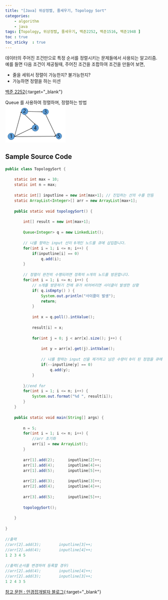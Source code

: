 ```yaml
---
title: "[Java] 위상정렬, 줄세우기, Topology Sort" 
categories: 
    - algorithm
    - java
tags: [Topology, 위상정렬, 줄세우기, 백준2252, 백준1516, 백준1948 ]
toc : true
toc_sticky  : true        
---
```


데이터의 주어진 조건만으로 특정 순서를 정렬시키는 문제들에서 사용되는 알고리즘.    
예를 들면 다음 조건이 제공될때, 주어진 조건을 조합하여 조건을 만들어 보면,    

- 줄을 세워서 정렬이 가능한지? 불가능한지?
- 가능하면 정렬을 하는 미션

[백준 2252](https://www.acmicpc.net/problem/2252){:target="_blank"}

Queue 를 사용하여 정렬하며, 정렬하는 방법    
![Topology순서](\assets/images_post/java/topology_sort_01.png)   


## Sample Source Code
```java
public class TopologySort {

	static int max = 10;
	static int n = max;
	
	static int[] inputline = new int[max+1]; // 진입하는 선의 수를 만듬
	static ArrayList<Integer>[] arr = new ArrayList[max+1];
	
	public static void topologySort() {
		
		int[] result = new int[max+1];
		
		Queue<Integer> q = new LinkedList();
		
		// 나를 향하는 input 선이 0개인 노드를 큐에 삽입합니다. 
		for(int i = 1; i <= n; i++) {
			if(inputline[i] == 0)
				q.add(i);
		}
		
		// 정렬이 완전히 수행되려면 정확히 n개의 노드를 방문합니다.		
		for(int i = 1; i <= n; i++) {
			// n개를 방문하기 전에 큐가 비어버리면 사이클이 발생한 상황
			if( q.isEmpty() ) {
				System.out.println("사이클이 발생");
				return;
			}
			
			int x = q.poll().intValue();

			result[i] = x;
			
			for(int j = 0; j < arr[x].size(); j++) {
				
				int y = arr[x].get(j).intValue();

				// 나를 향하는 input 선을 제거하고 남은 수량이 0이 된 정점을 큐에 삽입합니다. 
				if(--inputline[y] == 0)
					q.add(y);
			}
			
		}//end for
		for(int i = 1; i <= n; i++) {
			System.out.format("%d ", result[i]);
		}
	}
	
	public static void main(String[] args) {
		
		n = 5;
		for(int i = 1; i <= n; i++) {
			//arr 초기화
			arr[i] = new ArrayList();
		}
		
		arr[1].add(2);		inputline[2]++;
		arr[1].add(4);		inputline[4]++;
		arr[1].add(5);		inputline[5]++;

		arr[2].add(3);		inputline[3]++;
		arr[2].add(4);		inputline[4]++;
	
		arr[3].add(5);		inputline[5]++;
		
		topologySort();
		
	}

}

//출력
//arr[2].add(3);		inputline[3]++;
//arr[2].add(4);		inputline[4]++;
1 2 3 4 5 

//출력(순서를 변경하여 등록할 경우)
//arr[2].add(4);		inputline[4]++;
//arr[2].add(3);		inputline[3]++;
1 2 4 3 5 

```

[참고 문헌 : 안경잡개발자 블로그](https://blog.naver.com/ndb796/221236874984){:target="_blank"}

